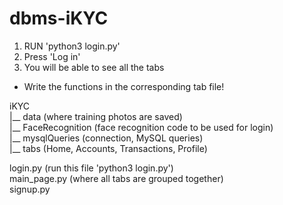 # dbms-iKYC

1. RUN 'python3 login.py' 
2. Press 'Log in'
3. You will be able to see all the tabs 

* Write the functions in the corresponding tab file!

iKYC <br />
  |__ data (where training photos are saved) <br />
  |__ FaceRecognition (face recognition code to be used for login) <br />
  |__ mysqlQueries (connection, MySQL queries) <br />
  |__ tabs (Home, Accounts, Transactions, Profile) <br />
  
  login.py (run this file 'python3 login.py') <br />
  main_page.py (where all tabs are grouped together) <br />
  signup.py 
  
  
